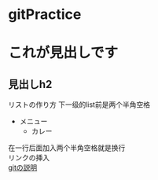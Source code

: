# gitPractice

# これが見出しです
## 見出しh2

リストの作り方
下一级的list前是两个半角空格
* メニュー
  * カレー

在一行后面加入两个半角空格就是换行  
リンクの挿入  
 [gitの説明](https://qiita.com/kamorits/items/6f342da395ad57468ae3#%E8%A6%8B%E5%87%BA%E3%81%97)
